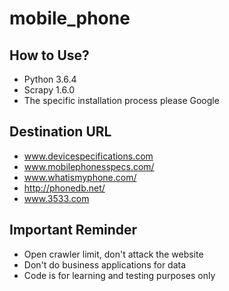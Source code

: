 # mobile_phone

## How to Use?

- Python 3.6.4 
- Scrapy 1.6.0
- The specific installation process please Google

## Destination URL

- www.devicespecifications.com
- www.mobilephonesspecs.com/
- www.whatismyphone.com/
- http://phonedb.net/
- www.3533.com

## Important Reminder

- Open crawler limit, don't attack the website
- Don't do business applications for data
- Code is for learning and testing purposes only
